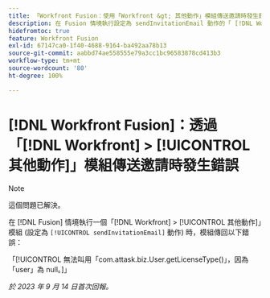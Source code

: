 ```yaml
---
title: 「Workfront Fusion：使用「Workfront &gt; 其他動作」模組傳送邀請時發生錯誤」
description: 在 Fusion 情境執行設定為 sendInvitationEmail 動作的「 [!DNL Workfront]  &gt; [!UICONTROL 其他動作]」模組時，該模組傳回錯誤。
hidefromtoc: true
feature: Workfront Fusion
exl-id: 67147ca0-1f40-4688-9164-ba492aa78b13
source-git-commit: aabbd74ae558555e79a3cc1bc96583878cd413b3
workflow-type: tm+mt
source-wordcount: '80'
ht-degree: 100%

---
```


# [!DNL Workfront Fusion]：透過「[!DNL Workfront] > [!UICONTROL 其他動作]」模組傳送邀請時發生錯誤

>[!NOTE]
>
>這個問題已解決。

在 [!DNL Fusion] 情境執行一個「[!DNL Workfront] > [!UICONTROL 其他動作]」模組 (設定為 `[!UICONTROL sendInvitationEmail]` 動作) 時，模組傳回以下錯誤：

「[!UICONTROL 無法叫用「com.attask.biz.User.getLicenseType()」，因為「user」為 null。]」

_於 2023 年 9 月 14 日首次回報。_
